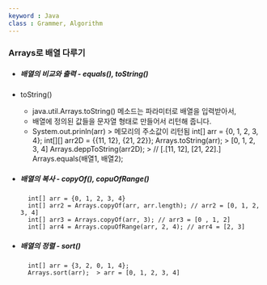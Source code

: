 ```yaml
---
keyword : Java
class : Grammer, Algorithm
---
```



### Arrays로 배열 다루기

- ##### 배열의 비교와 출력 - equals(), toString()
- toString()
	- java.util.Arrays.toString() 메소드는 파라미터로 배열을 입력받아서,
	- 배열에 정의된 값들을 문자열 형태로 만들어서 리턴해 줍니다.
	- System.out.prinln(arr) > 메모리의 주소값이 리턴됨
		int[] arr = {0, 1, 2, 3, 4};
		int[][] arr2D = {{11, 12}, {21, 22}};
			Arrays.toString(arr); > [0, 1, 2, 3, 4]
			Arrays.deppToString(arr2D); > //  [.[11, 12], [21, 22].]
		Arrays.equals(배열1, 배열2);
		
- ##### 배열의 복사 - copyOf(), copuOfRange()
		int[] arr = {0, 1, 2, 3, 4}
		int[] arr2 = Arrays.copyOf(arr, arr.length); // arr2 = [0, 1, 2, 3, 4]
		int[] arr3 = Arrays.copyOf(arr, 3); // arr3 = [0 , 1, 2]
		int[] arr4 = Arrays.copuOfRange(arr, 2, 4); // arr4 = [2, 3]
		
- ##### 배열의 정렬 - sort()
		int[] arr = {3, 2, 0, 1, 4};
		Arrays.sort(arr);  > arr = [0, 1, 2, 3, 4]